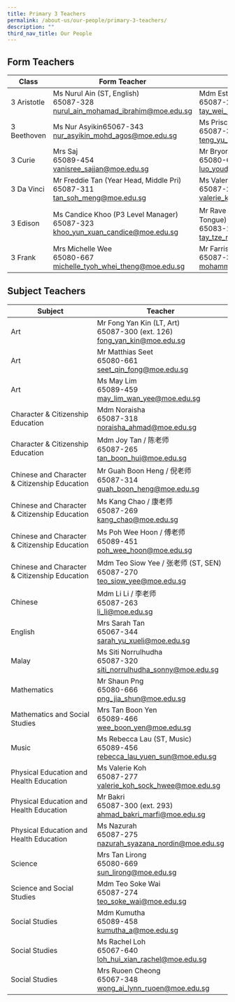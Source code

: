 ```yaml
---
title: Primary 3 Teachers
permalink: /about-us/our-people/primary-3-teachers/
description: ""
third_nav_title: Our People
---
```

Form Teachers
----------------

| Class | Form Teacher | Form Teacher |
|---|---|---|
| 3 Aristotle | Ms Nurul Ain (ST, English)<br>65087-328<br>[nurul\_ain\_mohamad\_ibrahim@moe.edu.sg](mailto:nurul_ain_mohamad_ibrahim@moe.edu.sg) | Mdm Esther Tay (LH, Science)<br>65087-274<br>[tay\_wei\_jing@moe.edu.sg](mailto:tay_wei_jing@moe.edu.sg) |
| 3 Beethoven | Ms Nur Asyikin65067-343<br>[nur\_asyikin\_mohd\_agos@moe.edu.sg](mailto:nur_asyikin_mohd_agos@moe.edu.sg) | Ms Priscilla Teng<br>65087-326<br>[teng\_yu\_hui\_priscilla@moe.edu.sg](mailto:teng_yu_hui_priscilla@moe.edu.sg) |
| 3 Curie | Mrs Saj<br>65089-454<br>[vanisree\_sajjan@moe.edu.sg](mailto:vanisree_sajjan@moe.edu.sg) | Mr Bryon Luo<br>65080-662<br>[luo\_youde\_bryon@moe.edu.sg](mailto:luo_youde_bryon@moe.edu.sg) |
| 3 Da Vinci | Mr Freddie Tan (Year Head, Middle Pri)<br>65087-311<br>[tan\_soh\_meng@moe.edu.sg](mailto:tan_soh_meng@moe.edu.sg) | Ms Valerie Koh<br>65087-277<br>[valerie\_koh\_sock\_hwee@moe.edu.sg](mailto:valerie_koh_sock_hwee@moe.edu.sg) |
| 3 Edison | Ms Candice Khoo (P3 Level Manager)<br>65087-323<br>[khoo\_yun\_xuan\_candice@moe.edu.sg](mailto:khoo_yun_xuan_candice@moe.edu.sg) | Mr Rave Tay / 戴老师 (HOD, Mother Tongue)<br>65083-172<br>[tay\_tze\_rong@moe.edu.sg](mailto:tay_tze_rong@moe.edu.sg) |
| 3 Frank | Mrs Michelle Wee<br>65080-667<br>[michelle\_tyoh\_whei\_theng@moe.edu.sg](mailto:michelle_tyoh_whei_theng@moe.edu.sg) | Mr Farris<br>65087-317<br>[mohammad\_farris\_salleh@moe.edu.sg](mailto:mohammad_farris_salleh@moe.edu.sg) |

Subject Teachers
-----------------

| Subject | Teacher |
|---|---|
| Art | Mr Fong Yan Kin (LT, Art)<br>65087-300 (ext. 126)<br>[fong_yan_kin@moe.edu.sg](mailto:fong_yan_kin@moe.edu.sg)|
| Art | Mr Matthias Seet<br>65080-661<br>[seet_qin_fong@moe.edu.sg](mailto:seet_qin_fong@moe.edu.sg)|
| Art | Ms May Lim<br>65089-459<br>[may_lim_wan_yee@moe.edu.sg](mailto:may_lim_wan_yee@moe.edu.sg)|
| Character & Citizenship Education | Mdm Noraisha<br>65087-318<br>[noraisha_ahmad@moe.edu.sg](mailto:noraisha_ahmad@moe.edu.sg)|
| Character & Citizenship Education | Mdm Joy Tan / 陈老师 <br>65087-265<br>[tan_boon_hui@moe.edu.sg](mailto:tan_boon_hui@moe.edu.sg)|
| Chinese and Character & Citizenship Education | Mr Guah Boon Heng / 倪老师<br>65087-314<br>[guah_boon_heng@moe.edu.sg](mailto:guah_boon_heng@moe.edu.sg)|
| Chinese and Character & Citizenship Education | Ms Kang Chao / 康老师<br>65087-269<br>[kang_chao@moe.edu.sg](mailto:kang_chao@moe.edu.sg)|
| Chinese and Character & Citizenship Education | Ms Poh Wee Hoon / 傅老师<br>65089-451<br>[poh_wee_hoon@moe.edu.sg](mailto:poh_wee_hoon@moe.edu.sg)|
| Chinese and Character & Citizenship Education | Mdm Teo Siow Yee / 张老师 (ST, SEN)<br>65087-270<br>[teo_siow_yee@moe.edu.sg](mailto:teo_siow_yee@moe.edu.sg)|
| Chinese  | Mdm Li Li / 李老师<br>65087-263<br>[li_li@moe.edu.sg](mailto:li_li@moe.edu.sg)|
| English | Mrs Sarah Tan<br>65067-344<br>[sarah_yu_xueli@moe.edu.sg](mailto:sarah_yu_xueli@moe.edu.sg)|
| Malay  | Ms Siti Norrulhudha<br>65087-320<br>siti_norrulhudha_sonny@moe.edu.sg  |
| Mathematics | Mr Shaun Png<br>65080-666<br>[png_jia_shun@moe.edu.sg](mailto:png_jia_shun@moe.edu.sg)|
| Mathematics and Social Studies | Mrs Tan Boon Yen<br>65089-466<br>[wee_boon_yen@moe.edu.sg](mailto:wee_boon_yen@moe.edu.sg)|
| Music | Ms Rebecca Lau (ST, Music)<br>65089-456<br>[rebecca_lau_yuen_sun@moe.edu.sg](mailto:rebecca_lau_yuen_sun@moe.edu.sg)|
| Physical Education and Health Education | Ms Valerie Koh<br>65087-277<br>[valerie_koh_sock_hwee@moe.edu.sg](mailto:valerie_koh_sock_hwee@moe.edu.sg)|
| Physical Education and Health Education | Mr Bakri<br>65087-300 (ext. 293)<br>[ahmad_bakri_marfi@moe.edu.sg](mailto:ahmad_bakri_marfi@moe.edu.sg)|
| Physical Education and Health Education | Ms Nazurah<br>65087-275<br>[nazurah_syazana_nordin@moe.edu.sg](mailto:nazurah_syazana_nordin@moe.edu.sg)|
| Science | Mrs Tan Lirong<br>65080-669<br>[sun_lirong@moe.edu.sg](mailto:sun_lirong@moe.edu.sg)|
| Science and Social Studies | Mdm Teo Soke Wai<br>65087-274<br>[teo_soke_wai@moe.edu.sg](mailto:teo_soke_wai@moe.edu.sg)|
| Social Studies | Mdm Kumutha<br>65089-458<br>[kumutha_a@moe.edu.sg](mailto:kumutha_a@moe.edu.sg)|
| Social Studies | Ms Rachel Loh<br>65067-640<br>[loh_hui_xian_rachel@moe.edu.sg](mailto:loh_hui_xian_rachel@moe.edu.sg)|
| Social Studies | Mrs Ruoen Cheong<br>65067-348<br>[wong_ai_lynn_ruoen@moe.edu.sg](mailto:wong_ai_lynn_ruoen@moe.edu.sg)|